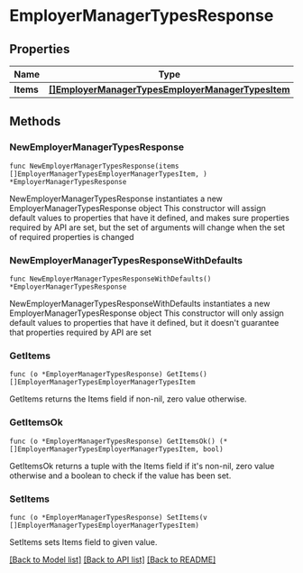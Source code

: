# EmployerManagerTypesResponse

## Properties

Name | Type | Description | Notes
------------ | ------------- | ------------- | -------------
**Items** | [**[]EmployerManagerTypesEmployerManagerTypesItem**](EmployerManagerTypesEmployerManagerTypesItem.md) |  | 

## Methods

### NewEmployerManagerTypesResponse

`func NewEmployerManagerTypesResponse(items []EmployerManagerTypesEmployerManagerTypesItem, ) *EmployerManagerTypesResponse`

NewEmployerManagerTypesResponse instantiates a new EmployerManagerTypesResponse object
This constructor will assign default values to properties that have it defined,
and makes sure properties required by API are set, but the set of arguments
will change when the set of required properties is changed

### NewEmployerManagerTypesResponseWithDefaults

`func NewEmployerManagerTypesResponseWithDefaults() *EmployerManagerTypesResponse`

NewEmployerManagerTypesResponseWithDefaults instantiates a new EmployerManagerTypesResponse object
This constructor will only assign default values to properties that have it defined,
but it doesn't guarantee that properties required by API are set

### GetItems

`func (o *EmployerManagerTypesResponse) GetItems() []EmployerManagerTypesEmployerManagerTypesItem`

GetItems returns the Items field if non-nil, zero value otherwise.

### GetItemsOk

`func (o *EmployerManagerTypesResponse) GetItemsOk() (*[]EmployerManagerTypesEmployerManagerTypesItem, bool)`

GetItemsOk returns a tuple with the Items field if it's non-nil, zero value otherwise
and a boolean to check if the value has been set.

### SetItems

`func (o *EmployerManagerTypesResponse) SetItems(v []EmployerManagerTypesEmployerManagerTypesItem)`

SetItems sets Items field to given value.



[[Back to Model list]](../README.md#documentation-for-models) [[Back to API list]](../README.md#documentation-for-api-endpoints) [[Back to README]](../README.md)


